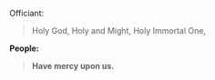 Officiant:
> Holy God,
> Holy and Might,
> Holy Immortal One,

**People:**
> **Have mercy upon us.**
